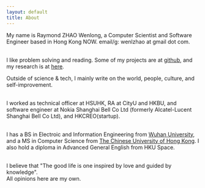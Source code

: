 ```yaml
---
layout: default
title: About
---
```

My name is Raymond ZHAO Wenlong, a Computer Scientist and Software Engineer based in Hong Kong NOW. 
email/g: wenlzhao at gmail dot com.  
<br>


I like problem solving and reading. Some of my projects are at [github](https://github.com/muyun), and my research is at [here](http://muyun.github.io/research/).  

Outside of science & tech, I mainly write on the world, people, culture, and self-improvement.    
<br> 

I worked as technical officer at HSUHK, RA at CityU and HKBU, and software engineer at Nokia Shanghai Bell Co Ltd (formerly Alcatel-Lucent Shanghai Bell Co Ltd), and HKCREO(startup).    
<br> 

I has a BS in Electroic and Information Engineering from [Wuhan University](https://www.sciencemag.org/collections/celebrating-125-years-academic-excellence-wuhan-university-1893-2018?fbclid=IwAR0RzFSkpxaI8wk61JDnE7p6SWr7SlKXLyoFHkrg4-iqKGiRyE2gZfaGl8s), and a MS in Computer Science from [The Chinese University of Hong Kong](http://www.cuhk.edu.hk/english/index.html). I also hold a diploma in Advanced General English from HKU Space.   
<br>  
 
I believe that "The good life is one inspired by love and guided by knowledge".   
All opinions here are my own.    
<br> 








